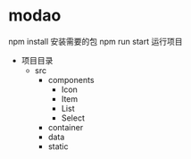 # modao

npm install 安装需要的包
npm run start 运行项目

- 项目目录
  - src
    - components
      - Icon
      - Item
      - List
      - Select
    - container
    - data
    - static